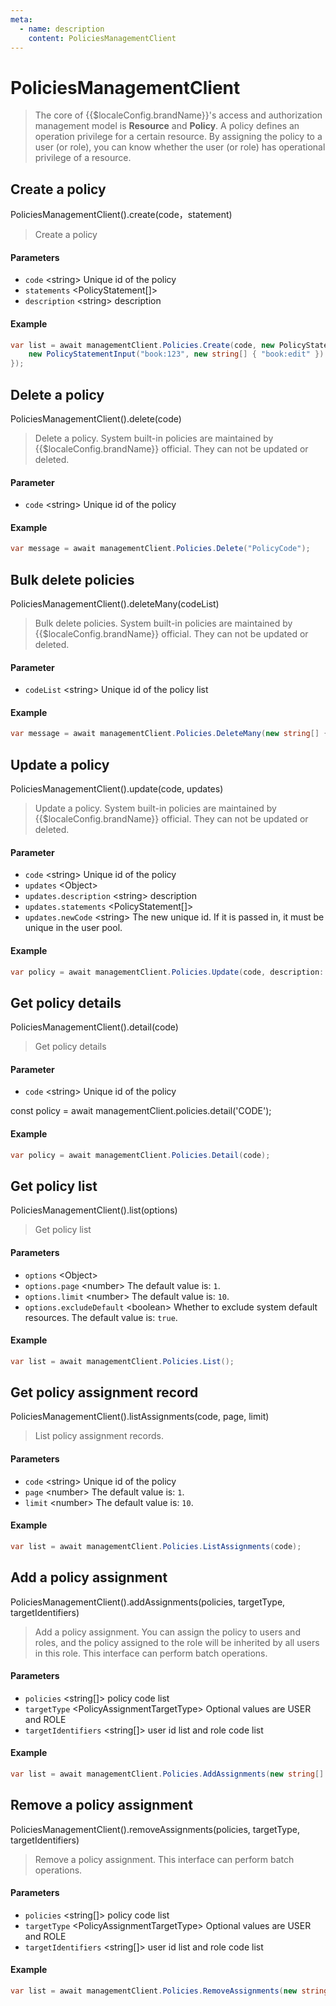 ```yaml
---
meta:
  - name: description
    content: PoliciesManagementClient
---
```


# PoliciesManagementClient

<LastUpdated/>

> The core of {{$localeConfig.brandName}}'s access and authorization management model is **Resource** and **Policy**. A policy defines an operation privilege for a certain resource. By assigning the policy to a user (or role), you can know whether the user (or role) has operational privilege of a resource.

## Create a policy

PoliciesManagementClient().create(code，statement)

> Create a policy

#### Parameters

- `code` \<string\> Unique id of the policy
- `statements` \<PolicyStatement[]\>
- `description` \<string\> description

#### Example

```csharp
var list = await managementClient.Policies.Create(code, new PolicyStatementInput[] {
    new PolicyStatementInput("book:123", new string[] { "book:edit" })
});
```

## Delete a policy

PoliciesManagementClient().delete(code)

> Delete a policy. System built-in policies are maintained by {{$localeConfig.brandName}} official. They can not be updated or deleted.

#### Parameter

- `code` \<string\> Unique id of the policy

#### Example

```csharp
var message = await managementClient.Policies.Delete("PolicyCode");
```

## Bulk delete policies

PoliciesManagementClient().deleteMany(codeList)

> Bulk delete policies. System built-in policies are maintained by {{$localeConfig.brandName}} official. They can not be updated or deleted.

#### Parameter

- `codeList` \<string\> Unique id of the policy list

#### Example

```csharp
var message = await managementClient.Policies.DeleteMany(new string[] { code });
```

## Update a policy 

PoliciesManagementClient().update(code, updates)

> Update a policy. System built-in policies are maintained by {{$localeConfig.brandName}} official. They can not be updated or deleted.

#### Parameter

- `code` \<string\> Unique id of the policy
- `updates` \<Object\>
- `updates.description` \<string\> description
- `updates.statements` \<PolicyStatement[]\>
- `updates.newCode` \<string\> The new unique id. If it is passed in, it must be unique in the user pool.

#### Example

```csharp
var policy = await managementClient.Policies.Update(code, description: "asd");
```

## Get policy details

PoliciesManagementClient().detail(code)

> Get policy details

#### Parameter

- `code` \<string\> Unique id of the policy

const policy = await managementClient.policies.detail('CODE');

#### Example

```csharp
var policy = await managementClient.Policies.Detail(code);
```

## Get policy list

PoliciesManagementClient().list(options)

> Get policy list

#### Parameters

- `options` \<Object\>
- `options.page` \<number\> The default value is: `1`.
- `options.limit` \<number\> The default value is: `10`.
- `options.excludeDefault` \<boolean\> Whether to exclude system default resources. The default value is: `true`.

#### Example

```csharp
var list = await managementClient.Policies.List();
```

## Get policy assignment record

PoliciesManagementClient().listAssignments(code, page, limit)

> List policy assignment records.

#### Parameters

- `code` \<string\> Unique id of the policy
- `page` \<number\> The default value is: `1`.
- `limit` \<number\> The default value is: `10`.

#### Example

```csharp
var list = await managementClient.Policies.ListAssignments(code);
```

## Add a policy assignment

PoliciesManagementClient().addAssignments(policies, targetType, targetIdentifiers)

> Add a policy assignment. You can assign the policy to users and roles, and the policy assigned to the role will be inherited by all users in this role. This interface can perform batch operations.

#### Parameters

- `policies` \<string[]\> policy code list
- `targetType` \<PolicyAssignmentTargetType\> Optional values are USER and ROLE
- `targetIdentifiers` \<string[]\> user id list and role code list

#### Example

```csharp
var list = await managementClient.Policies.AddAssignments(new string[] { code }, PolicyAssignmentTargetType.USER, new string[] { userId });
```

## Remove a policy assignment

PoliciesManagementClient().removeAssignments(policies, targetType, targetIdentifiers)

> Remove a policy assignment. This interface can perform batch operations.

#### Parameters

- `policies` \<string[]\> policy code list
- `targetType` \<PolicyAssignmentTargetType\> Optional values are USER and ROLE
- `targetIdentifiers` \<string[]\> user id list and role code list

#### Example

```csharp
var list = await managementClient.Policies.RemoveAssignments(new string[] { code }, PolicyAssignmentTargetType.USER, new string[] { userId });
```
